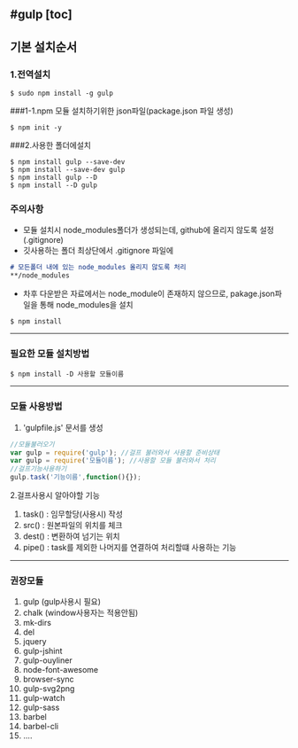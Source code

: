 #gulp
[toc]
---
## 기본 설치순서

### 1.전역설치

``` shell
$ sudo npm install -g gulp 
```
###1-1.npm 모듈 설치하기위한 json파일(package.json 파일 생성)

``` shell
$ npm init -y
```

###2.사용한 폴더에설치

``` shell
$ npm install gulp --save-dev
$ npm install --save-dev gulp 
$ npm install gulp --D
$ npm install --D gulp 
```
### 주의사항
* 모듈 설치시 node_modules폴더가 생성되는데, github에 올리지 않도록 설정(.gitignore)
* 깃사용하는 폴더 최상단에서 .gitignore 파일에

```markdown
# 모든폴더 내에 있는 node_modules 올리지 않도록 처리
**/node_modules
```

* 차후 다운받은 자료에서는 node_module이 존재하지 않으므로, pakage.json파일을 통해 node_modules을 설치

```shell
$ npm install
```

---
### 필요한 모듈 설치방법

```shell
$ npm install -D 사용할 모듈이름
```

---
### 모듈 사용방법

1. 'gulpfile.js' 문서를 생성

``` javascript
//모듈불러오기
var gulp = require('gulp'); //걸프 불러와서 사용할 준비상태
var gulp = require('모듈이름'); //사용할 모듈 불러와서 처리
//걸프기능사용하기
gulp.task('기능이름',function(){});
```
2.걸프사용시 알아야할 기능

1. task() : 임무할당(사용시) 작성
2. src()  : 원본파일의 위치를 체크
3. dest() : 변환하여 넘기는 위치
4. pipe() : task를 제외한 나머지를 연결하여 처리할떄 사용하는 기능

---
### 권장모듈
1. gulp (gulp사용시 필요)
2. chalk (window사용자는 적용안됨)
3. mk-dirs
4. del
5. jquery
6. gulp-jshint
7. gulp-ouyliner
8. node-font-awesome
9. browser-sync
10. gulp-svg2png
11. gulp-watch
12. gulp-sass
13. barbel
14. barbel-cli
15. ....


